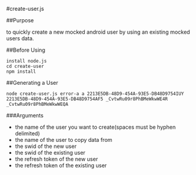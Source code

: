 #create-user.js

##Purpose

to quickly create a new mocked android user by using an
existing mocked users data.

##Before Using
````
install node.js
cd create-user
npm install
````

##Generating a User

````
node create-user.js error-a a 2213E5DB-48D9-454A-93E5-DB48D9754IUY 2213E5DB-48D9-454A-93E5-DB48D9754AF5 _CvtwRu09r8PhBMeWkwWE4R _CvtwRu09r8PhBMeWkwWEQA
````

###Arguments

- the name of the user you want to create(spaces must be hyphen delimited)
- the name of the user to copy data from
- the swid of the new user
- the swid of the existing user
- the refresh token of the new user
- the refresh token of the existing user